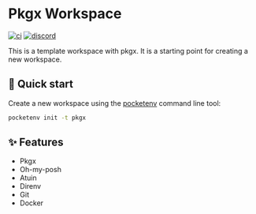 # Pkgx Workspace

[![ci](https://github.com/pocketenv-io/pkgx/actions/workflows/ci.yml/badge.svg)](https://github.com/pocketenv-io/pkgx/actions/workflows/ci.yml)
[![discord](https://img.shields.io/discord/1270021300240252979?label=discord&logo=discord&color=5865F2)](https://discord.gg/RxKa62YAs4)

This is a template workspace with pkgx. It is a starting point for creating a new workspace.

## 🚀 Quick start

Create a new workspace using the [pocketenv](https://github.com/pocketenv-io/pocketenv) command line tool:

```sh
pocketenv init -t pkgx
```

## ✨ Features

- Pkgx
- Oh-my-posh
- Atuin
- Direnv
- Git
- Docker

